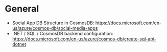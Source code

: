 # General
- Social App DB Structure in CosmosDB: https://docs.microsoft.com/en-us/azure/cosmos-db/social-media-apps
- .NET / SQL / CosmosDB backend configuration: https://docs.microsoft.com/en-us/azure/cosmos-db/create-sql-api-dotnet
